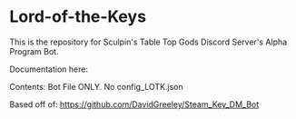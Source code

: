 # Lord-of-the-Keys

This is the repository for Sculpin's Table Top Gods Discord Server's Alpha Program Bot. 

Documentation here: 

Contents: Bot File ONLY. No config_LOTK.json

Based off of: https://github.com/DavidGreeley/Steam_Key_DM_Bot
